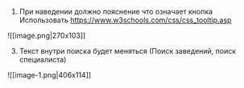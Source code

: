 1) При наведении должно пояснение что означает кнопка 
   Использовать https://www.w3schools.com/css/css_tooltip.asp

![[image.png|270x103]]


3) Текст внутри поиска будет меняться (Поиск заведений, поиск специалиста)

![[image-1.png|406x114]]


